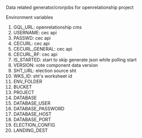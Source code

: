 Data related generator/cronjobs for openrelationship project

Environment variables
1. GQL_URL: openrelationship cms
2. USERNAME: cec api
3. PASSWD: cec api
4. CECURL: cec api
5. CECURL_GENERAL: cec api
6. CECURL_RF: cec api
7. IS_STARTED: start to skip generate json while polling start
8. VERSION: vote component data version
9. SHT_URL: election source sht
10. WKS_ID: sht's worksheet id
11. ENV_FOLDER
12. BUCKET
13. PROJECT
14. DATABASE
15. DATABASE_USER
16. DATABASE_PASSWORD
17. DATABASE_HOST
18. DATABASE_PORT
19. ELECTION_CONFIG
20. LANDING_DEST
